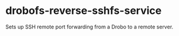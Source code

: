 # drobofs-reverse-sshfs-service
Sets up SSH remote port forwarding from a Drobo to a remote server.
